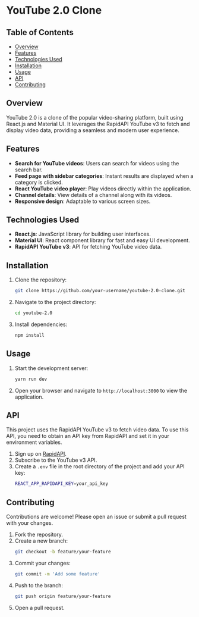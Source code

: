 

# YouTube 2.0 Clone

## Table of Contents
- [Overview](#overview)
- [Features](#features)
- [Technologies Used](#technologies-used)
- [Installation](#installation)
- [Usage](#usage)
- [API](#api)
- [Contributing](#contributing)


## Overview
YouTube 2.0 is a clone of the popular video-sharing platform, built using React.js and Material UI. It leverages the RapidAPI YouTube v3 to fetch and display video data, providing a seamless and modern user experience.

## Features
- **Search for YouTube videos**: Users can search for videos using the search bar.
- **Feed page with sidebar categories**: Instant results are displayed when a category is clicked.
- **React YouTube video player**: Play videos directly within the application.
- **Channel details**: View details of a channel along with its videos.
- **Responsive design**: Adaptable to various screen sizes.

## Technologies Used
- **React.js**: JavaScript library for building user interfaces.
- **Material UI**: React component library for fast and easy UI development.
- **RapidAPI YouTube v3**: API for fetching YouTube video data.

## Installation
1. Clone the repository:
   ```sh
   git clone https://github.com/your-username/youtube-2.0-clone.git
   ```
2. Navigate to the project directory:
   ```sh
   cd youtube-2.0
   ```
3. Install dependencies:
   ```sh
   npm install
   ```

## Usage
1. Start the development server:
   ```sh
   yarn run dev
   ```
2. Open your browser and navigate to `http://localhost:3000` to view the application.

## API
This project uses the RapidAPI YouTube v3 to fetch video data. To use this API, you need to obtain an API key from RapidAPI and set it in your environment variables.

1. Sign up on [RapidAPI](https://rapidapi.com/).
2. Subscribe to the YouTube v3 API.
3. Create a `.env` file in the root directory of the project and add your API key:
   ```sh
   REACT_APP_RAPIDAPI_KEY=your_api_key
   ```

## Contributing
Contributions are welcome! Please open an issue or submit a pull request with your changes.

1. Fork the repository.
2. Create a new branch:
   ```sh
   git checkout -b feature/your-feature
   ```
3. Commit your changes:
   ```sh
   git commit -m 'Add some feature'
   ```
4. Push to the branch:
   ```sh
   git push origin feature/your-feature
   ```
5. Open a pull request.

